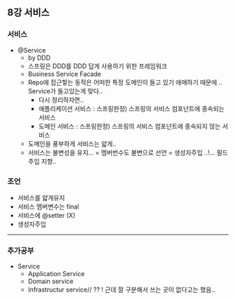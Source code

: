 ## 8강 서비스


### 서비스
* @Service
  - by DDD
  - 스프링은 DDD를 DDD 답게 사용하기 위한 프레임워크
  - Business Service Facade
  - Repo에 접근핳는 동작은 어떠한 특정 도메인이 들고 있기 애매하기 때문에 .. Service가 들고있는게 맞다..
    + 다시 정리하자면..
    + 애플리케이션 서비스 : 스프링한정) 스프링의 서비스 컴포넌트에 종속되는 서비스
    + 도메인 서비스 : 스프링한정) 스프링의 서비스 컴포넌트에 종속되지 않는 서비스
  - 도메인을 풍부하게 서비스는 얇게..
  - 서비스는 불변성을 유지...  = 멤버번수도 불변으로 선언 = 생성자주입 ..!... 필드주입 지향..

### 조언
* 서비스를 얇게유지
* 서비스 멤버변수는 final
* 서비스에 @setter (X)
* 생성자주입

---

### 추가공부
* Service
  - Application Service
  - Domain service
  - Infrastructur service// ?? ! 근데 잘 구분해서 쓰는 곳이 없다고는 했음.. 

